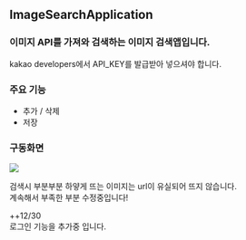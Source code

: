 ## ImageSearchApplication
### 이미지 API를 가져와 검색하는 이미지 검색앱입니다.  
kakao developers에서 API_KEY를 발급받아 넣으셔야 합니다.

### 주요 기능
- 추가 / 삭제
- 저장
### 구동화면 

![](https://user-images.githubusercontent.com/77155103/207314026-493d9d20-c5d1-48c1-b4b0-f5977f085b1d.gif)

검색시 부분부분 하얗게 뜨는 이미지는 url이 유실되어 뜨지 않습니다.   
계속해서 부족한 부분 수정중입니다!   
   
++12/30   
로그인 기능을 추가중 입니다.
